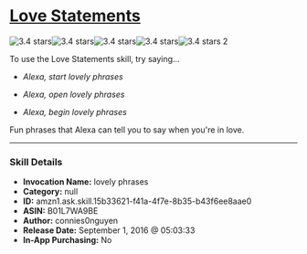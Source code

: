 # [Love Statements](http://alexa.amazon.com/#skills/amzn1.ask.skill.15b33621-f41a-4f7e-8b35-b43f6ee8aae0)
![3.4 stars](../../images/ic_star_black_18dp_1x.png)![3.4 stars](../../images/ic_star_black_18dp_1x.png)![3.4 stars](../../images/ic_star_black_18dp_1x.png)![3.4 stars](../../images/ic_star_half_black_18dp_1x.png)![3.4 stars](../../images/ic_star_border_black_18dp_1x.png) 2

To use the Love Statements skill, try saying...

* *Alexa, start lovely phrases*

* *Alexa, open lovely phrases*

* *Alexa, begin lovely phrases*

Fun phrases that Alexa can tell you to say when you're in love.

***

### Skill Details

* **Invocation Name:** lovely phrases
* **Category:** null
* **ID:** amzn1.ask.skill.15b33621-f41a-4f7e-8b35-b43f6ee8aae0
* **ASIN:** B01L7WA9BE
* **Author:** connies0nguyen
* **Release Date:** September 1, 2016 @ 05:03:33
* **In-App Purchasing:** No
